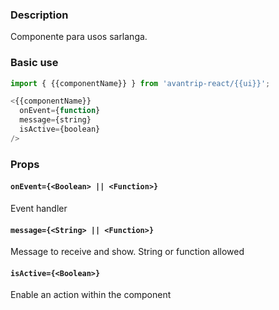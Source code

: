 ### Description
Componente para usos sarlanga.

### Basic use

```javascript
import { {{componentName}} } from 'avantrip-react/{{ui}}';

<{{componentName}}
  onEvent={function}
  message={string}
  isActive={boolean}
/>
```


### Props

#### `onEvent={<Boolean> || <Function>}`
Event handler

#### `message={<String> || <Function>}`
Message to receive and show. String or function allowed


#### `isActive={<Boolean>}`
Enable an action within the component
